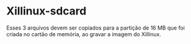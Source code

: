 # Xillinux-sdcard

Esses 3 arquivos devem ser copiados para a partição de 16 MB que foi criada no cartão de memória, ao gravar a imagem do Xillinux.
